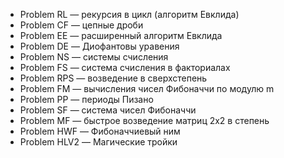 * Problem RL — рекурсия в цикл (алгоритм Евклида)
* Problem CF — цепные дроби
* Problem EE — расширенный алгоритм Евклида
* Problem DE — Диофантовы уравения
* Problem NS — системы счисления
* Problem FS — система счисления в факториалах
* Problem RPS — возведение в сверхстепень
* Problem FM — вычисления чисел Фибоначчи по модулю m
* Problem PP — периоды Пизано
* Problem SF — система чисел Фибоначчи
* Problem MF — быстрое возведение матриц 2x2 в степень
* Problem HWF — Фибоначчиевый ним
* Problem HLV2 — Магические тройки
